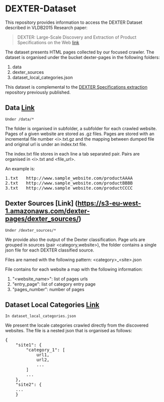 # DEXTER-Dataset

This repository provides information to access 
the DEXTER Dataset described in VLDB2015 Research 
paper:

> DEXTER: Large-Scale Discovery and Extraction 
of Product Specifications on the Web 
[link](http://www.vldb.org/pvldb/vol8/p2194-qiu.pdf)

The dataset presents HTML pages collected by our 
focused crawler. The dataset is organised under the bucket dexter-pages in the 
following folders:

1. data
2. dexter_sources
3. dataset_local_categories.json

This dataset is complemental to the [DEXTER Specifications extraction](https://github.com/disheng/DEXTER) repository previously published.

## Data [Link](https://s3-eu-west-1.amazonaws.com/dexter-pages/data/)
	Under /data/*
	
The folder is organised in subfolder, a subfolder for each crawled website. 
Pages of a given website are stored as .gz files. Pages are stored with an incremental file number \<i>.txt.gz and the mapping between dumped file and original url is under an index.txt file. 

The index.txt file stores in each line a tab separated pair. Pairs are organised in \<i>.txt and <file_url>.

An example is:
<pre>
1.txt 	http://www.sample_website.com/productAAAA
2.txt 	http://www.sample_website.com/productBBBB
3.txt 	http://www.sample_website.com/productCCCC
</pre>

## Dexter Sources [Link] (https://s3-eu-west-1.amazonaws.com/dexter-pages/dexter_sources/)

	Under /dexter_sources/*

We provide also the output of the Dexter classification. 
Page urls are grouped in sources (pair \<category,website>),
the folder contains a single json file for each DEXTER classified source.

Files are named with the following pattern: \<category>_\<site>.json

File contains for each website a map with the following information:

1. "\<website_name>": list of pages urls
2. "entry_page": list of category entry page
3. "pages_number": number of pages

## Dataset Local Categories [Link](https://s3-eu-west-1.amazonaws.com/dexter-pages/dataset_local_categories.json)
	In dataset_local_categories.json

We present the locale categories crawled directly from the discovered websites. The file is a nested json that is organised as follows:
<pre>
{
	"site1": {
		"category_1": [
			url1,
			url2,
			...
		]
		...
	}, 
	"site2": {
	...
	}
</pre>

